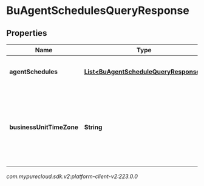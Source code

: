 # BuAgentSchedulesQueryResponse


## Properties

| Name | Type | Description | Notes |
| ------------ | ------------- | ------------- | ------------- |
| **agentSchedules** | [**List&lt;BuAgentScheduleQueryResponse&gt;**](BuAgentScheduleQueryResponse) | The requested agent schedules |  [optional] |
| **businessUnitTimeZone** | **String** | The time zone configured for the business unit to which these schedules apply |  [optional] |




_com.mypurecloud.sdk.v2:platform-client-v2:223.0.0_
